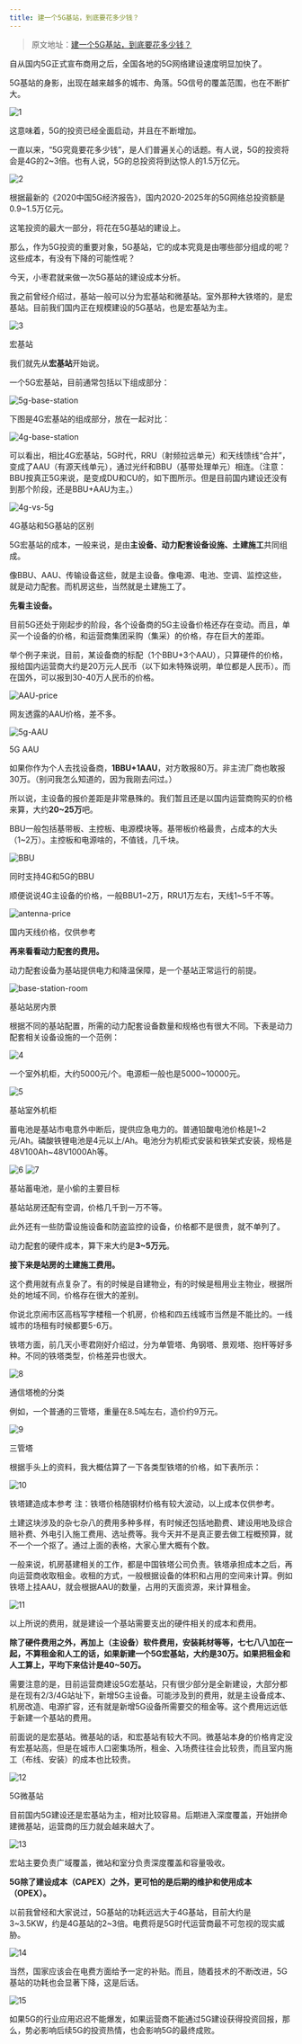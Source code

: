 ```yaml
---
title: 建一个5G基站，到底要花多少钱？
---
```


> 原文地址：[建一个5G基站，到底要花多少钱？](https://mp.weixin.qq.com/s/26BHCsWXCLPDUhRqXOpYBw)

自从国内5G正式宣布商用之后，全国各地的5G网络建设速度明显加快了。

5G基站的身影，出现在越来越多的城市、角落。5G信号的覆盖范围，也在不断扩大。

![1](/images/建一个5G基站费用/1.webp)

这意味着，5G的投资已经全面启动，并且在不断增加。

一直以来，“5G究竟要花多少钱”，是人们普遍关心的话题。有人说，5G的投资将会是4G的2~3倍。也有人说，5G的总投资将到达惊人的1.5万亿元。

![2](/images/建一个5G基站费用/2.webp)

根据最新的《2020中国5G经济报告》，国内2020-2025年的5G网络总投资额是0.9~1.5万亿元。

这笔投资的最大一部分，将花在5G基站的建设上。

那么，作为5G投资的重要对象，5G基站，它的成本究竟是由哪些部分组成的呢？这些成本，有没有下降的可能性呢？

今天，小枣君就来做一次5G基站的建设成本分析。

我之前曾经介绍过，基站一般可以分为宏基站和微基站。室外那种大铁塔的，是宏基站。目前我们国内正在规模建设的5G基站，也是宏基站为主。

![3](/images/建一个5G基站费用/3.webp)

宏基站

我们就先从**宏基站**开始说。

一个5G宏基站，目前通常包括以下组成部分：

![5g-base-station](/images/建一个5G基站费用/5g-base-station.webp)

下图是4G宏基站的组成部分，放在一起对比：

![4g-base-station](/images/建一个5G基站费用/4g-base-station.webp)

可以看出，相比4G宏基站，5G时代，RRU（射频拉远单元）和天线馈线“合并”，变成了AAU（有源天线单元），通过光纤和BBU（基带处理单元）相连。（注意：BBU按真正5G来说，是变成DU和CU的，如下图所示。但是目前国内建设还没有到那个阶段，还是BBU+AAU为主。）

![4g-vs-5g](/images/建一个5G基站费用/4g-vs-5g.webp)

4G基站和5G基站的区别

5G宏基站的成本，一般来说，是由**主设备、动力配套设备设施、土建施工**共同组成。

像BBU、AAU、传输设备这些，就是主设备。像电源、电池、空调、监控这些，就是动力配套。而机房这些，当然就是土建施工了。

**先看主设备。**

目前5G还处于刚起步的阶段，各个设备商的5G主设备价格还存在变动。而且，单买一个设备的价格，和运营商集团采购（集采）的价格，存在巨大的差距。

举个例子来说，目前，某设备商的标配（1个BBU+3个AAU），只算硬件的价格，报给国内运营商大约是20万元人民币（以下如未特殊说明，单位都是人民币）。而在国外，可以报到30-40万人民币的价格。

![AAU-price](/images/建一个5G基站费用/AAU-price.webp)

网友透露的AAU价格，差不多。

![5g-AAU](/images/建一个5G基站费用/5g-AAU.webp)

5G AAU

如果你作为个人去找设备商，**1BBU+1AAU**，对方敢报80万。非主流厂商也敢报30万。（别问我怎么知道的，因为我刚去问过。）

所以说，主设备的报价差距是非常悬殊的。我们暂且还是以国内运营商购买的价格来算，大约**20~25万**吧。

BBU一般包括基带板、主控板、电源模块等。基带板价格最贵，占成本的大头（1~2万）。主控板和电源啥的，不值钱，几千块。

![BBU](/images/建一个5G基站费用/BBU.webp)

同时支持4G和5G的BBU

顺便说说4G主设备的价格，一般BBU1~2万，RRU1万左右，天线1~5千不等。

![antenna-price](/images/建一个5G基站费用/antenna-price.webp)

国内天线价格，仅供参考

**再来看看动力配套的费用。**

动力配套设备为基站提供电力和降温保障，是一个基站正常运行的前提。

![base-station-room](/images/建一个5G基站费用/base-station-room.webp)

基站站房内景

根据不同的基站配置，所需的动力配套设备数量和规格也有很大不同。下表是动力配套相关设备设施的一个范例：

![4](/images/建一个5G基站费用/4.webp)

一个室外机柜，大约5000元/个。电源柜一般也是5000~10000元。

![5](/images/建一个5G基站费用/5.webp)

基站室外机柜

蓄电池是基站市电意外中断后，提供应急电力的。普通铅酸电池价格是1~2元/Ah。磷酸铁锂电池是4元以上/Ah。电池分为机柜式安装和铁架式安装，规格是48V100Ah~48V1000Ah等。

![6](/images/建一个5G基站费用/6.webp)
![7](/images/建一个5G基站费用/7.webp)

基站蓄电池，是小偷的主要目标

基站站房还配有空调，价格几千到一万不等。

此外还有一些防雷设施设备和防盗监控的设备，价格都不是很贵，就不单列了。

动力配套的硬件成本，算下来大约是**3~5万元**。

**接下来是站房的土建施工费用。**

这个费用就有点复杂了。有的时候是自建物业，有的时候是租用业主物业，根据所处的地域不同，价格存在很大的差别。

你说北京闹市区高档写字楼租一个机房，价格和四五线城市当然是不能比的。一线城市的场租有时候都要5-6万。

铁塔方面，前几天小枣君刚好介绍过，分为单管塔、角钢塔、景观塔、抱杆等好多种。不同的铁塔类型，价格差异也很大。

![8](/images/建一个5G基站费用/8.webp)

通信塔桅的分类

例如，一个普通的三管塔，重量在8.5吨左右，造价约9万元。

![9](/images/建一个5G基站费用/9.webp)

三管塔

根据手头上的资料，我大概估算了一下各类型铁塔的价格，如下表所示：

![10](/images/建一个5G基站费用/10.webp)

铁塔建造成本参考
注：铁塔价格随钢材价格有较大波动，以上成本仅供参考。

土建这块涉及的杂七杂八的费用多种多样，有时候还包括地勘费、建设用地及综合赔补费、外电引入施工费用、选址费等。我今天并不是真正要去做工程概预算，就不一个一个抠了。通过上面的表格，大家心里大概有个数。

一般来说，机房基建相关的工作，都是中国铁塔公司负责。铁塔承担成本之后，再向运营商收取租金。收租的方式，一般根据设备的体积和占用的空间来计算。例如铁塔上挂AAU，就会根据AAU的数量，占用的天面资源，来计算租金。

![11](/images/建一个5G基站费用/11.webp)

以上所说的费用，就是建设一个基站需要支出的硬件相关的成本和费用。

**除了硬件费用之外，再加上（主设备）软件费用，安装耗材等等，七七八八加在一起，不算租金和人工的话，如果新建一个5G宏基站，大约是30万。如果把租金和人工算上，平均下来估计是40~50万。**

需要注意的是，目前运营商建设5G宏基站，只有很少部分是全新建设，大部分都是在现有2/3/4G站址下，新增5G主设备。可能涉及到的费用，就是主设备成本、机房改造、电源扩容，还有就是新增5G设备所需要交的租金等。这个费用远远低于新建一个基站的费用。

前面说的是宏基站。微基站的话，和宏基站有较大不同。微基站本身的价格肯定没有宏基站高，但是在城市人口密集场所，租金、入场费往往会比较贵，而且室内施工（布线、安装）的成本也比较贵。

![12](/images/建一个5G基站费用/12.webp)

5G微基站

目前国内5G建设还是宏基站为主，相对比较容易。后期进入深度覆盖，开始拼命建微基站，运营商的压力就会越来越大了。

![13](/images/建一个5G基站费用/13.webp)

宏站主要负责广域覆盖，微站和室分负责深度覆盖和容量吸收。

**5G除了建设成本（CAPEX）之外，更可怕的是后期的维护和使用成本（OPEX）。**

以前我曾经和大家说过，5G基站的功耗远远大于4G基站，目前大约是3~3.5KW，约是4G基站的2~3倍。电费将是5G时代运营商最不可忽视的现实威胁。

![14](/images/建一个5G基站费用/14.webp)

当然，国家应该会在电费方面给予一定的补贴。而且，随着技术的不断改进，5G基站的功耗也会显著下降，这是后话。

![15](/images/建一个5G基站费用/15.webp)

如果5G的行业应用迟迟不能爆发，如果运营商不能通过5G建设获得投资回报，那么，势必影响后续5G的投资热情，也会影响5G的最终成败。